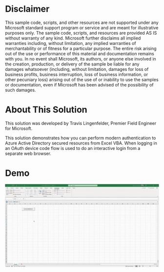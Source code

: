 # Disclaimer

This sample code, scripts, and other resources are not supported under any Microsoft standard support program or service and are meant for illustrative purposes only. The sample code, scripts, and resources are provided AS IS without warranty of any kind. Microsoft further disclaims all implied warranties including, without limitation, any implied warranties of merchantability or of fitness for a particular purpose. The entire risk arising out of the use or performance of this material and documentation remains with you. In no event shall Microsoft, its authors, or anyone else involved in the creation, production, or delivery of the sample be liable for any damages whatsoever (including, without limitation, damages for loss of business profits, business interruption, loss of business information, or other pecuniary loss) arising out of the use of or inability to use the samples or documentation, even if Microsoft has been advised of the possibility of such damages.

# About This Solution

This solution was developed by Travis Lingenfelder, Premier Field Engineer for Microsoft.

This solution demonstrates how you can perform modern authentication to Azure Active Directory secured resources from Excel VBA. When logging in an OAuth device code flow is used to do an interactive login from a separate web browser.

# Demo

![alt text](demo.gif)